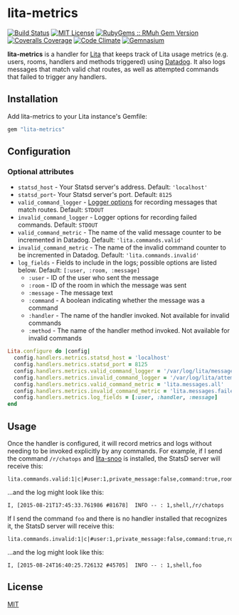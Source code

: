 # lita-metrics

[![Build Status](https://img.shields.io/travis/PagerDuty/lita-metrics/master.svg)](https://travis-ci.org/PagerDuty/lita-metrics)
[![MIT License](https://img.shields.io/badge/license-MIT-brightgreen.svg)](https://tldrlegal.com/license/mit-license)
[![RubyGems :: RMuh Gem Version](http://img.shields.io/gem/v/lita-metrics.svg)](https://rubygems.org/gems/lita-metrics)
[![Coveralls Coverage](https://img.shields.io/coveralls/PagerDuty/lita-metrics/master.svg)](https://coveralls.io/r/PagerDuty/lita-metrics)
[![Code Climate](https://img.shields.io/codeclimate/github/PagerDuty/lita-metrics.svg)](https://codeclimate.com/github/PagerDuty/lita-metrics)
[![Gemnasium](https://img.shields.io/gemnasium/PagerDuty/lita-metrics.svg)](https://gemnasium.com/PagerDuty/lita-metrics)

**lita-metrics** is a handler for [Lita](https://github.com/jimmycuadra/lita) that keeps track of Lita usage metrics (e.g. users, rooms, handlers and methods triggered) using [Datadog](http://www.datadoghq.com/). It also logs messages that match valid chat routes, as well as attempted commands that failed to trigger any handlers.

## Installation

Add lita-metrics to your Lita instance's Gemfile:

``` ruby
gem "lita-metrics"
```

## Configuration

### Optional attributes
* `statsd_host` - Your Statsd server's address. Default: `'localhost'`
* `statsd_port`- Your Statsd server's port. Default: `8125`
* `valid_command_logger` - [Logger options](http://ruby-doc.org/stdlib-2.2.0/libdoc/logger/rdoc/Logger.html#label-How+to+create+a+logger) for recording messages that match routes. Default: `STDOUT`
* `invalid_command_logger` - Logger options for recording failed commands. Default: `STDOUT`
* `valid_command_metric` - The name of the valid message counter to be incremented in Datadog. Default: `'lita.commands.valid'`
* `invalid_command_metric` - The name of the invalid command counter to be incremented in Datadog. Default: `'lita.commands.invalid'`
* `log_fields` - Fields to include in the logs; possible options are listed below. Default: `[:user, :room, :message]`
  * `:user` - ID of the user who sent the message
  * `:room` - ID of the room in which the message was sent
  * `:message` - The message text
  * `:command` - A boolean indicating whether the message was a command
  * `:handler` - The name of the handler invoked. Not available for invalid commands
  * `:method` - The name of the handler method invoked. Not available for invalid commands

``` ruby
Lita.configure do |config|
  config.handlers.metrics.statsd_host = 'localhost'
  config.handlers.metrics.statsd_port = 8125
  config.handlers.metrics.valid_command_logger = '/var/log/lita/messages.log', 'daily'
  config.handlers.metrics.invalid_command_logger = '/var/log/lita/attempted_commands.log', 10, 1024000
  config.handlers.metrics.valid_command_metric = 'lita.messages.all'
  config.handlers.metrics.invalid_command_metric = 'lita.messages.failed'
  config.handlers.metrics.log_fields = [:user, :handler, :message]
end
```

## Usage

Once the handler is configured, it will record metrics and logs without needing to be invoked explicitly by any commands. For example, if I send the command `/r/chatops` and [lita-snoo](https://github.com/tristaneuan/lita-snoo) is installed, the StatsD server will receive this:
```
lita.commands.valid:1|c|#user:1,private_message:false,command:true,room:shell,handler:Lita::Handlers::Snoo,method:subreddit
```
...and the log might look like this:
```
I, [2015-08-21T17:45:33.761986 #81678]  INFO -- : 1,shell,/r/chatops
```

If I send the command `foo` and there is no handler installed that recognizes it, the StatsD server will receive this:
```
lita.commands.invalid:1|c|#user:1,private_message:false,command:true,room:shell
```
...and the log might look like this:
```
I, [2015-08-24T16:40:25.726132 #45705]  INFO -- : 1,shell,foo
```

## License

[MIT](http://opensource.org/licenses/MIT)
